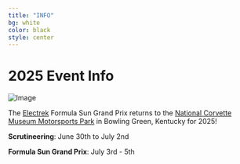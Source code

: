 ```yaml
---
title: "INFO"
bg: white
color: black
style: center
---
```


# 2025 Event Info

![Image](https://www.americansolarchallenge.org/ASC/wp-content/uploads/2025/06/53861160038_26ee8d3071_c.jpg)

The [Electrek](https://electrek.co/) Formula Sun Grand Prix returns to the [National Corvette Museum Motorsports Park](https://www.motorsportspark.org/) in Bowling Green, Kentucky for 2025! 

__Scrutineering__: June 30th to July 2nd
 
__Formula Sun Grand Prix__: July 3rd - 5th
